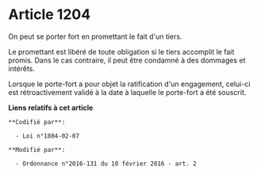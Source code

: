 # Article 1204

On peut se porter fort en promettant le fait d'un tiers. 

Le promettant est libéré de toute obligation si le tiers accomplit le fait promis. Dans le cas contraire, il peut être
condamné à des dommages et intérêts. 

Lorsque le porte-fort a pour objet la ratification d'un engagement, celui-ci est rétroactivement validé à la date à laquelle
le porte-fort a été souscrit.

**Liens relatifs à cet article**

	**Codifié par**:

	  - Loi n°1804-02-07

	**Modifié par**:

	  - Ordonnance n°2016-131 du 10 février 2016 - art. 2

